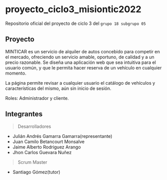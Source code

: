 # proyecto_ciclo3_misiontic2022
Repositorio oficial del proyecto de ciclo 3 del `grupo 18 subgrupo 05`


## Proyecto 

MINTICAR  es  un  servicio  de  alquiler  de  autos  concebido  para  competir  en  el  mercado, 
ofreciendo un servicio amable, oportuno, de calidad y a un precio razonable. 
Se diseña una aplicación web que sea intuitiva para el usuario común, y que le permita hacer 
reserva de un vehículo en cualquier momento. 

La página permite revisar a cualquier usuario el catálogo de vehículos y características del 
mismo, aún sin inicio de sesión. 

Roles: Administrador y cliente.

## Integrantes
> Desarrolladores
* Julián Andrés Gamarra Gamarra(representante) 
* Juan Camilo Betancourt Monsalve
* Jaime Alberto Rodriguez Arango
* Jhon Carlos Guevara Nuñez



> Scrum Master

* Santiago Gómez(tutor)

